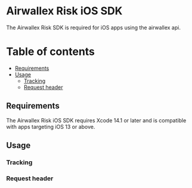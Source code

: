 # Airwallex Risk iOS SDK

The Airwallex Risk SDK is required for iOS apps using the airwallex api.

Table of contents
=================

<!--ts-->
   * [Requirements](#requirements)
   * [Usage](#usage)
     * [Tracking](#tracking)
     * [Request header](#request-header)
   
<!--te-->

## Requirements

The Airwallex Risk iOS SDK requires Xcode 14.1 or later and is compatible with apps targeting iOS 13 or above.


## Usage

### Tracking

### Request header

